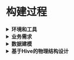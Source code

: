 # 构建过程

<details>
<summary><strong>环境和工具</strong></summary>
  
### 开发与设计工具
- **ER/Studio**：用于数据建模和设计。
- **Java 8**：整个数据处理（包括Hadoop和Hive）都建立在Java 8上。
### 数据处理和存储
- **Hadoop 3.3.6**：作为基础数据处理框架，单机伪分布式部署。
- **Hive 3.1.2**：用于数据仓库的构建和管理，在Hadoop之上操作。
- **PostgreSQL 15.5**：作为元数据存储数据库，确保其版本为15.5以保证兼容性和性能。
### 系统环境
- **CentOS 7**：操作系统环境，项目在CentOS 7上进行开发和测试。
- **硬件**：4vCPU和16GiB RAM。

</details>

<details>
<summary><strong>业务需求</strong></summary>
  
#### 1. 销售分析：
- **销售趋势**：分析销售数据以识别销售量随时间的变化趋势。
- **产品性能分析**：分析不同产品的销售表现，如哪些产品销量高，哪些较低。

#### 2. 店铺分析：
- **店铺销售分析**：分析不同店铺的销售表现，识别销售额高的店铺和需要改进的店铺。
- **区域销售分析**：将店铺的销售数据按地区进行分析，以识别地区间的销售差异。

#### 3. 财务指标：
- **销售收入分析**：分析各个店铺、产品类别的销售收入。
- **销售成本分析**：估计销售成本，了解利润率。

#### 4. 产品类别分析：
- **类别销售分析**：根据产品类别分析销售情况，了解哪些类别最受欢迎。

#### 5. 供应商对产品销售的影响：
- **供应商产品表现**：评估哪些供应商的产品有更好表现。

</details>


<details>
  <summary><strong>数据建模</strong></summary>

## 数据建模策略
在本项目中，数据仓库的设计采用了维度模型，这一策略遵循了《数据仓库工具箱》中的推荐做法。维度模型是理解业务过程、促进数据分析和支持决策制定的强有力工具。以下是我们建模过程的核心步骤概览：

### 业务过程与数据粒度
- **业务过程选择**：我们将销售流程置于核心，这是因为它直接关联到公司的收入和市场表现。
- **数据粒度确定**：数据模型的粒度被设定为事务级别，确保每笔销售交易的细节都能被精确捕获，以便进行深入的数据分析。

### 维度定义
- **产品维度**：涵盖了产品的核心属性，如产品ID、名称、类别和子类别，为了更准确地反映利润，价格虽然是重要信息，但在产品维度中将不作为主要属性。
- **客户维度**：包含客户ID、年龄、城市、省份和性别等信息。为保护隐私并遵守数据治理最佳实践，客户的姓名和联系方式被排除在外。
- **商店维度**：记录了店铺的ID、位置、规模及其运营类型，提供了销售环境的背景信息。
- **时间维度**：构建了一个全面的时间框架，从日期键到具体的时间单位如日、月、季度和年等。
- **供应商维度**：详细描述了供应商的ID、名称和联系信息，以及其产品范围和绩效指标，这有助于评估供应链的效率和质量。
- **付款方式维度**：作为退化维度，简化了付款方式信息的记录。

### 事实表确定
- **销售事实**：综合了各维度的关键数据点，包括交易ID、相关的外键、付款方式、日期和时间，以及关键的财务指标，如数量、成本、单价和总价，为分析提供了必要的量度。

## 逻辑模型图
以下是本项目数据仓库设计的逻辑模型图，它展示了不同数据实体之间的关系，包括事实表和各个维度表的链接：
![逻辑模型图](/src/model/逻辑模型图.png)

</details>

<details>
  <summary><strong>基于Hive的物理结构设计</strong></summary>
  
</details>











